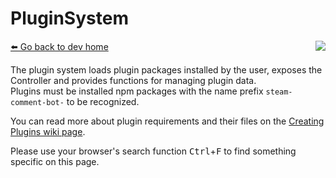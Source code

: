 # PluginSystem
[⬅️ Go back to dev home](../#readme) <a href="/src/pluginSystem/pluginSystem.js" target="_blank"><img align="right" src="https://img.shields.io/badge/<%2F>%20Source-darkcyan"></a>

The plugin system loads plugin packages installed by the user, exposes the Controller and provides functions for managing plugin data.  
Plugins must be installed npm packages with the name prefix `steam-comment-bot-` to be recognized.

You can read more about plugin requirements and their files on the [Creating Plugins wiki page](../../wiki/creating_plugins.md).

Please use your browser's search function <kbd>Ctrl</kbd>+<kbd>F</kbd> to find something specific on this page.

